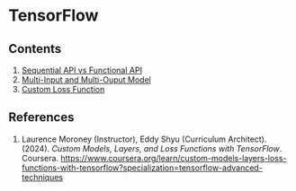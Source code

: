 # TensorFlow

## Contents

1. [Sequential API vs Functional API](01_TensorFlow_Sequential_vs_Functional_API.ipynb)
2. [Multi-Input and Multi-Ouput Model](02_Multi_Input_Ouput_Model.ipynb)
3. [Custom Loss Function](03_Custom_Loss_Function.ipynb)

## References
1. Laurence Moroney (Instructor), Eddy Shyu (Curriculum Architect). (2024). _Custom Models, Layers, and Loss Functions with TensorFlow_. Coursera. https://www.coursera.org/learn/custom-models-layers-loss-functions-with-tensorflow?specialization=tensorflow-advanced-techniques
